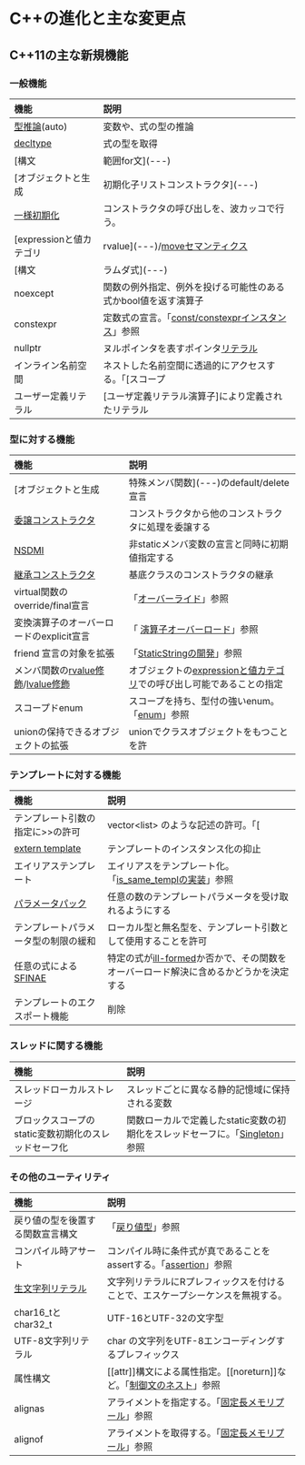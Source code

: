 # C++の進化と主な変更点
## C++11の主な新規機能
### 一般機能

|機能                                                          |説明                                                                        |
|:-------------------------------------------------------------|:---------------------------------------------------------------------------|
|[型推論](---)(auto)                                           |変数や、式の型の推論                                                        |
|[decltype](---)                                               |式の型を取得                                                                |
|[構文|範囲for文](---)                                         |インデックス変数なしのfor文                                                 |
|[オブジェクトと生成|初期化子リストコンストラクタ](---)        |vector<int> v = {1, 2, 3}; など。                                           |
|[一様初期化](---)                                          　 |コンストラクタの呼び出しを、波カッコで行う。|vector<int> v{1, 2, 3};        |
|[expressionと値カテゴリ|rvalue](---)/[moveセマンティクス](---)|[オブジェクトと生成|オブジェクトの所有権](---)の移転、高速化。              |
|[構文|ラムダ式](---)                                          |関数オブジェクトをその場に書く                                              |
|noexcept                                                      |関数の例外指定、例外を投げる可能性のある式かbool値を返す演算子              |
|constexpr                                                     |定数式の宣言。「[const/constexprインスタンス](---)」参照                    |
|nullptr                                                       |ヌルポインタを表すポインタ[リテラル](---)                                   |
|インライン名前空間                                            |ネストした名前空間に透過的にアクセスする。「[スコープ|名前空間](---)」参照  |
|ユーザー定義リテラル                                          |[ユーザ定義リテラル演算子]により定義されたリテラル                          |


### 型に対する機能

|機能                                                          |説明                                                                      |
|:-------------------------------------------------------------|:-------------------------------------------------------------------------|
|[オブジェクトと生成|特殊メンバ関数](---)のdefault/delete 宣言|自動定義される特殊関数の制御                                               |
|[委譲コンストラクタ](---)                                    |コンストラクタから他のコンストラクタに処理を委譲する                       |
|[NSDMI](---)                                                 |非staticメンバ変数の宣言と同時に初期値指定する                             |
|[継承コンストラクタ](---)                                    |基底クラスのコンストラクタの継承                                           |
|virtual関数のoverride/final宣言                              |「[オーバーライド](---)」参照                                              |
|変換演算子のオーバーロードのexplicit宣言                     |「 [演算子オーバーロード](---)」参照                                       |
|friend 宣言の対象を拡張                                      |「[StaticStringの開発](---)」参照                                          |
|メンバ関数の[rvalue修飾](---)/[lvalue修飾](---)              |オブジェクトの[expressionと値カテゴリ](---)での呼び出し可能であることの指定|
|スコープドenum                                               |スコープを持ち、型付の強いenum。「[enum](---)」参照                        |
|unionの保持できるオブジェクトの拡張                          |unionでクラスオブジェクトをもつことを許                                    |

### テンプレートに対する機能

|機能                                |説明                                                                                       |
|:-----------------------------------|:------------------------------------------------------------------------------------------|
|テンプレート引数の指定に>>の許可    |vector<list<int>> のような記述の許可。「[|テンプレートメタプログラミング](---)」参照       |
|[extern template](---)              |テンプレートのインスタンス化の抑止                                                         |
|エイリアステンプレート              |エイリアスをテンプレート化。「[is_same_templの実装](---)」参照                             |
|[パラメータパック](---)             |任意の数のテンプレートパラメータを受け取れるようにする                                     |
|テンプレートパラメータ型の制限の緩和|ローカル型と無名型を、テンプレート引数として使用することを許可                             |
|任意の式による[SFINAE](---)         |特定の式が[ill-formed](---)か否かで、その関数をオーバーロード解決に含めるかどうかを決定する|
|テンプレートのエクスポート機能      |削除                                                                                       |


### スレッドに関する機能

|機能                                                    |説明                                                                                |
|:-------------------------------------------------------|:-----------------------------------------------------------------------------------|
|スレッドローカルストレージ                              |スレッドごとに異なる静的記憶域に保持される変数                                      |
|ブロックスコープのstatic変数初期化のスレッドセーフ化    |関数ローカルで定義したstatic変数の初期化をスレッドセーフに。「[Singleton](---)」参照|


### その他のユーティリティ

|機能                            |説明                                                                             |
|:-------------------------------|:--------------------------------------------------------------------------------|
|戻り値の型を後置する関数宣言構文|「[戻り値型](---)」参照                                                          |
|コンパイル時アサート            |コンパイル時に条件式が真であることをassertする。「[assertion](---)」参照         |
|[生文字列リテラル](---)         |文字列リテラルにRプレフィックスを付けることで、エスケープシーケンスを無視する。  |
|char16_tとchar32_t              |UTF-16とUTF-32の文字型                                                           |
|UTF-8文字列リテラル             |char の文字列をUTF-8エンコーディングするプレフィックス                           |
|属性構文                        |[[attr]]構文による属性指定。[[noreturn]]など。「[制御文のネスト](---)」参照      |
|alignas                         |アライメントを指定する。「[固定長メモリプール](---)」参照                        |
|alignof                         |アライメントを取得する。「[固定長メモリプール](---)」参照                        |



